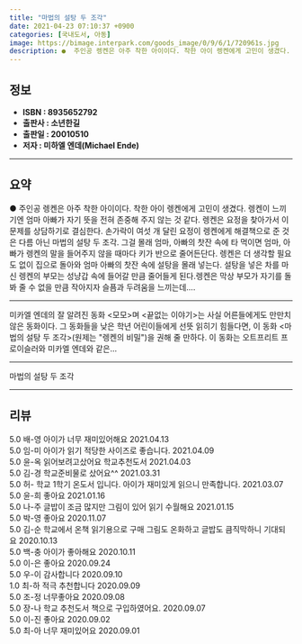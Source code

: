 ```yaml
---
title: "마법의 설탕 두 조각"
date: 2021-04-23 07:10:37 +0900
categories: [국내도서, 아동]
image: https://bimage.interpark.com/goods_image/0/9/6/1/720961s.jpg
description: ●  주인공 렝켄은 아주 착한 아이이다. 착한 아이 렝켄에게 고민이 생겼다. 렝켄이 느끼기엔 엄마 아빠가 자기 뜻을 전혀 존중해 주지 않는 것 같다. 렝켄은 요정을 찾아가서 이 문제를 상담하기로 결심한다. 손가락이 여섯 개 달린 요정이 렝켄에게 해결책으로 준 것은 다름 아닌 마법의 설탕 두 조각. 그걸 
---
```


## **정보**

- **ISBN : 8935652792**
- **출판사 : 소년한길**
- **출판일 : 20010510**
- **저자 : 미하엘 엔데(Michael Ende)**

------



## **요약**

●  주인공 렝켄은 아주 착한 아이이다. 착한 아이 렝켄에게 고민이 생겼다. 렝켄이 느끼기엔 엄마 아빠가 자기 뜻을 전혀 존중해 주지 않는 것 같다. 렝켄은 요정을 찾아가서 이 문제를 상담하기로 결심한다. 손가락이 여섯 개 달린 요정이 렝켄에게 해결책으로 준 것은 다름 아닌 마법의 설탕 두 조각. 그걸 몰래 엄마, 아빠의 찻잔 속에 타 먹이면 엄마, 아빠가 렝켄의 말을 들어주지 않을 때마다 키가 반으로 줄어든단다. 렝켄은 더 생각할 필요도 없이 집으로 돌아와 엄마 아빠의 찻잔 속에 설탕을 몰래 넣는다. 설탕을 넣은 차를 마신 렝켄의 부모는 성냥갑 속에 들어갈 만큼 줄어들게 된다.렝켄은 막상 부모가 자기를 돌봐 줄 수 없을 만큼 작아지자 슬픔과 두려움을 느끼는데….

------

미카엘 엔데의 잘 알려진 동화 &lt;모모&gt;며 &lt;끝없는 이야기&gt;는 사실 어른들에게도 만만치 않은 동화이다. 그 동화들을 낮은 학년 어린이들에게 선뜻 읽히기 힘들다면, 이 동화 &lt;마법의 설탕 두 조각&gt;(원제는 &quot;렝켄의 비밀&quot;)을 권해 줄 만하다. 이 동화는 오트프리트 프로이슬러와 미카엘 엔데와 같은... 

------


마법의 설탕 두 조각 

------


## **리뷰** 

5.0 배-영 아이가 너무 재미있어해요 2021.04.13 <br/>5.0 임-미 아이가 읽기 적당한 사이즈로 좋습니다. 2021.04.09 <br/>5.0 윤-옥 읽어보려고샀어요 학교추천도서 2021.04.03 <br/>5.0 김-경 학교준비물로 샀어요^^ 2021.03.31 <br/>5.0 허- 학교 1학기 온도서 입니다. 아이가 재미있게 읽으니 만족합니다. 2021.03.07 <br/>5.0 윤-희 좋아요 2021.01.16 <br/>5.0 나-주 글밥이 조금 많지만 그림이 있어 읽기 수월해요 2021.01.15 <br/>5.0 박-영 좋아요 2020.11.07 <br/>5.0 김-순 학교에서 온책 읽기용으로 구매 그림도 온화하고 글밥도 큼직막하니 기대되요 2020.10.13 <br/>5.0 백-충 아이가 좋아해요 2020.10.11 <br/>5.0 이-은 좋아요 2020.09.24 <br/>5.0 우-이 감사합니다  2020.09.10 <br/>1.0 최-하 적극 추천합니다  2020.09.09 <br/>5.0 조-정 너무좋아요 2020.09.08 <br/>5.0 장-나 학교 추천도서 책으로 구입하였어요.  2020.09.07 <br/>5.0 이-진 좋아요 2020.09.02 <br/>5.0 최-아 너무 재미있어요 2020.09.01 <br/>